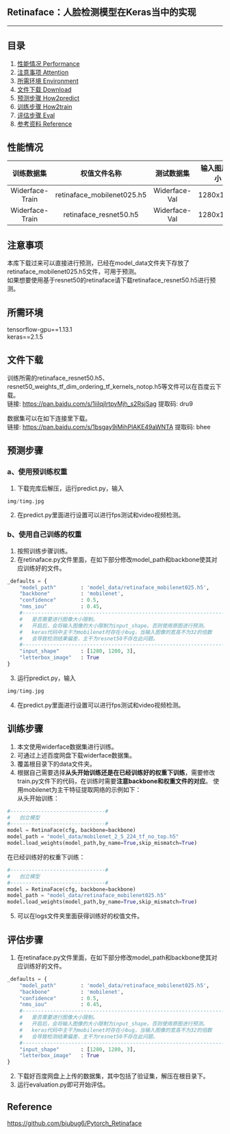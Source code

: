 ## Retinaface：人脸检测模型在Keras当中的实现
---

## 目录
1. [性能情况 Performance](#性能情况)
2. [注意事项 Attention](#注意事项)
3. [所需环境 Environment](#所需环境)
4. [文件下载 Download](#文件下载)
5. [预测步骤 How2predict](#预测步骤)
6. [训练步骤 How2train](#训练步骤)
7. [评估步骤 Eval](#评估步骤)
8. [参考资料 Reference](#Reference)

## 性能情况
| 训练数据集 | 权值文件名称 | 测试数据集 | 输入图片大小 | Easy | Medium | Hard |
| :-----: | :-----: | :------: | :------: | :------: | :-----: | :-----: |
| Widerface-Train | retinaface_mobilenet025.h5 | Widerface-Val | 1280x1280 | 88.94% | 86.76% | 73.83% |
| Widerface-Train | retinaface_resnet50.h5 | Widerface-Val | 1280x1280 | 94.69% | 93.08% | 84.31% |

## 注意事项
本库下载过来可以直接进行预测，已经在model_data文件夹下存放了retinaface_mobilenet025.h5文件，可用于预测。  
如果想要使用基于resnet50的retinaface请下载retinaface_resnet50.h5进行预测。  

## 所需环境
tensorflow-gpu==1.13.1  
keras==2.1.5  

## 文件下载
训练所需的retinaface_resnet50.h5、resnet50_weights_tf_dim_ordering_tf_kernels_notop.h5等文件可以在百度云下载。     
链接: https://pan.baidu.com/s/1iiIqjlrtpvMjh_s2RsjSag 提取码: dru9     

数据集可以在如下连接里下载。      
链接: https://pan.baidu.com/s/1bsgay9iMihPlAKE49aWNTA 提取码: bhee     

## 预测步骤
### a、使用预训练权重
1. 下载完库后解压，运行predict.py，输入  
```python
img/timg.jpg
```
2. 在predict.py里面进行设置可以进行fps测试和video视频检测。  
### b、使用自己训练的权重
1. 按照训练步骤训练。  
2. 在retinaface.py文件里面，在如下部分修改model_path和backbone使其对应训练好的文件。  
```python
_defaults = {
    "model_path"        : 'model_data/retinaface_mobilenet025.h5',
    "backbone"          : 'mobilenet',
    "confidence"        : 0.5,
    "nms_iou"           : 0.45,
    #----------------------------------------------------------------------#
    #   是否需要进行图像大小限制。
    #   开启后，会将输入图像的大小限制为input_shape。否则使用原图进行预测。
    #   keras代码中主干为mobilenet时存在小bug，当输入图像的宽高不为32的倍数
    #   会导致检测结果偏差，主干为resnet50不存在此问题。
    #----------------------------------------------------------------------#
    "input_shape"       : [1280, 1280, 3],
    "letterbox_image"   : True
}

```
3. 运行predict.py，输入  
```python
img/timg.jpg
```  
4. 在predict.py里面进行设置可以进行fps测试和video视频检测。  

## 训练步骤
1. 本文使用widerface数据集进行训练。  
2. 可通过上述百度网盘下载widerface数据集。  
3. 覆盖根目录下的data文件夹。  
4. 根据自己需要选择**从头开始训练还是在已经训练好的权重下训练**，需要修改train.py文件下的代码，在训练时需要**注意backbone和权重文件的对应**。
使用mobilenet为主干特征提取网络的示例如下：   
从头开始训练：    
```python
#-------------------------------#
#   创立模型
#-------------------------------#
model = RetinaFace(cfg, backbone=backbone)
model_path = "model_data/mobilenet_2_5_224_tf_no_top.h5"
model.load_weights(model_path,by_name=True,skip_mismatch=True)
```
在已经训练好的权重下训练：   
```python
#-------------------------------#
#   创立模型
#-------------------------------#
model = RetinaFace(cfg, backbone=backbone)
model_path = "model_data/retinaface_mobilenet025.h5"
model.load_weights(model_path,by_name=True,skip_mismatch=True)
```
5. 可以在logs文件夹里面获得训练好的权值文件。  

## 评估步骤  
1. 在retinaface.py文件里面，在如下部分修改model_path和backbone使其对应训练好的文件。  
```python
_defaults = {
    "model_path"        : 'model_data/retinaface_mobilenet025.h5',
    "backbone"          : 'mobilenet',
    "confidence"        : 0.5,
    "nms_iou"           : 0.45,
    #----------------------------------------------------------------------#
    #   是否需要进行图像大小限制。
    #   开启后，会将输入图像的大小限制为input_shape。否则使用原图进行预测。
    #   keras代码中主干为mobilenet时存在小bug，当输入图像的宽高不为32的倍数
    #   会导致检测结果偏差，主干为resnet50不存在此问题。
    #----------------------------------------------------------------------#
    "input_shape"       : [1280, 1280, 3],
    "letterbox_image"   : True
}

```
2. 下载好百度网盘上上传的数据集，其中包括了验证集，解压在根目录下。 
3. 运行evaluation.py即可开始评估。


## Reference
https://github.com/biubug6/Pytorch_Retinaface

